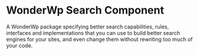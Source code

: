 # WonderWp Search Component

A WonderWp package specifying better search capabilities, rules, interfaces and implementations that you can use to build better search engines for your sites, and even change them without rewriting too much of your code.
